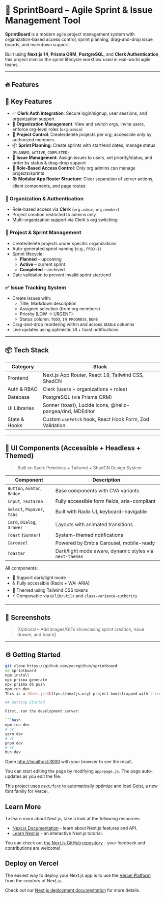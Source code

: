 # 🏁 SprintBoard – Agile Sprint & Issue Management Tool

**SprintBoard** is a modern agile project management system with organization-based access control, sprint planning, drag-and-drop issue boards, and markdown support.

Built using **Next.js 14**, **Prisma ORM**, **PostgreSQL**, and **Clerk Authentication**, this project mimics the sprint lifecycle workflow used in real-world agile teams.

---

## 🔥 Features
## 📌 Key Features

- ✅ **Clerk Auth Integration**: Secure login/signup, user sessions, and organization support
- 🏢 **Organization Management**: View and switch orgs, invite users, enforce org-level roles (`org:admin`)
- 📁 **Project Control**: Create/delete projects per org; accessible only by authorized members
- 📦 **Sprint Planning**: Create sprints with start/end dates, manage status (`PLANNED`, `ACTIVE`, `COMPLETED`)
- 🧵 **Issue Management**: Assign issues to users, set priority/status, and order by status & drag-drop support
- 🔐 **Role-Based Access Control**: Only org admins can manage projects/sprints
- 📚 **Modular App Router Structure**: Clear separation of server actions, client components, and page routes

### 🔐 Organization & Authentication
- Role-based access via **Clerk** (`org:admin`, `org:member`)
- Project creation restricted to admins only
- Multi-organization support via Clerk's org switching

### 🚀 Project & Sprint Management
- Create/delete projects under specific organizations
- Auto-generated sprint naming (e.g., `PROJ-1`)
- Sprint lifecycle:
  - **Planned** – upcoming
  - **Active** – current sprint
  - **Completed** – archived
- Date validation to prevent invalid sprint start/end

### ✅ Issue Tracking System
- Create issues with:
  - Title, Markdown description
  - Assignee selection (from org members)
  - Priority (LOW → URGENT)
  - Status column: `TODO`, `IN PROGRESS`, `DONE`
- Drag-and-drop reordering within and across status columns
- Live updates using optimistic UI + toast notifications

---

## 📦 Tech Stack

| Category      | Stack                                                   |
|---------------|----------------------------------------------------------|
| Frontend      | Next.js App Router, React 19, Tailwind CSS, ShadCN       |
| Auth & RBAC   | Clerk (users + organizations + roles)                    |
| Database      | PostgreSQL (via Prisma ORM)                              |
| UI Libraries  | Sonner (toast), Lucide Icons, @hello-pangea/dnd, MDEditor|
| State & Hooks | Custom `useFetch` hook, React Hook Form, Zod Validation  |
---
## 🧩 UI Components (Accessible + Headless + Themed)

> Built on Radix Primitives + Tailwind + ShadCN Design System

| Component    | Description |
|--------------|-------------|
| `Button`, `Avatar`, `Badge` | Base components with CVA variants |
| `Input`, `Textarea`         | Fully accessible form fields, aria-compliant |
| `Select`, `Popover`, `Tabs` | Built with Radix UI, keyboard-navigable |
| `Card`, `Dialog`, `Drawer`  | Layouts with animated transitions |
| `Toast` (`Sonner`)          | System-themed notifications |
| `Carousel`                  | Powered by Embla Carousel, mobile-ready |
| `Toaster`                   | Dark/light mode aware, dynamic styles via `next-themes` |

All components:
- 🌙 Support dark/light mode
- ♿ Fully accessible (Radix + WAI-ARIA)
- 🧠 Themed using Tailwind CSS tokens
- ⚡ Composable via `@/lib/utils` and `class-variance-authority`


---

## 📸 Screenshots

> [Optional – Add images/GIFs showcasing sprint creation, issue drawer, and board]

---

## ⚙️ Getting Started

```bash
git clone https://github.com/yourgithub/sprintboard
cd sprintboard
npm install
npx prisma generate
npx prisma db push
npm run dev
This is a [Next.js](https://nextjs.org) project bootstrapped with [`create-next-app`](https://github.com/vercel/next.js/tree/canary/packages/create-next-app).

## Getting Started

First, run the development server:

```bash
npm run dev
# or
yarn dev
# or
pnpm dev
# or
bun dev
```

Open [http://localhost:3000](http://localhost:3000) with your browser to see the result.

You can start editing the page by modifying `app/page.js`. The page auto-updates as you edit the file.

This project uses [`next/font`](https://nextjs.org/docs/app/building-your-application/optimizing/fonts) to automatically optimize and load [Geist](https://vercel.com/font), a new font family for Vercel.

## Learn More

To learn more about Next.js, take a look at the following resources:

- [Next.js Documentation](https://nextjs.org/docs) - learn about Next.js features and API.
- [Learn Next.js](https://nextjs.org/learn) - an interactive Next.js tutorial.

You can check out [the Next.js GitHub repository](https://github.com/vercel/next.js) - your feedback and contributions are welcome!

## Deploy on Vercel

The easiest way to deploy your Next.js app is to use the [Vercel Platform](https://vercel.com/new?utm_medium=default-template&filter=next.js&utm_source=create-next-app&utm_campaign=create-next-app-readme) from the creators of Next.js.

Check out our [Next.js deployment documentation](https://nextjs.org/docs/app/building-your-application/deploying) for more details.
